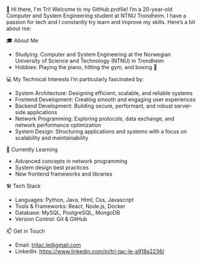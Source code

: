 👋 Hi there, I'm Tri!
Welcome to my GitHub profile! I’m a 20-year-old Computer and System Engineering student at NTNU Trondheim. I have a passion for tech and I constantly try learn and improve my skills. Here’s a bit about me:

🎓 About Me
* Studying: Computer and System Engineering at the Norwegian University of Science and Technology (NTNU) in Trondheim
* Hobbies: Playing the piano, hitting the gym, and boxing 🥊
  
💻 My Technical Interests
I’m particularly fascinated by:
* System Architecture: Designing efficient, scalable, and reliable systems
* Frontend Development: Creating smooth and engaging user experiences
* Backend Development: Building secure, performant, and robust server-side applications
* Network Programming: Exploring protocols, data exchange, and network performance optimization
* System Design: Structuring applications and systems with a focus on scalability and maintainability

🌱 Currently Learning
* Advanced concepts in network programming
* System design best practices
* New frontend frameworks and libraries

🛠️ Tech Stack
* Languages: Python, Java, Html, Css, Javascript
* Tools & Frameworks: React, Node.js, Docker
* Database: MySQL, PostgreSQL, MongoDB
* Version Control: Git & GitHub

📫 Get in Touch
* Email: tritac.le@gmail.com
* LinkedIn: https://www.linkedin.com/in/tri-tac-le-a918a2236/
